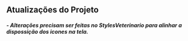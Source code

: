 ## Atualizações do Projeto


#####  - Alterações precisam ser feitas no StylesVeterinario para alinhar a dispossição dos icones na tela.

